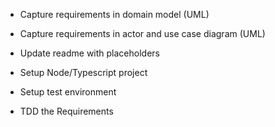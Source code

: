 - Capture requirements in domain model (UML)
- Capture requirements in actor and use case diagram (UML)
- Update readme with placeholders

- Setup Node/Typescript project
- Setup test environment

- TDD the Requirements

